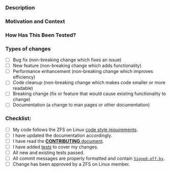 <!--- Provide a general summary of your changes in the Title above -->

<!---
Documentation on ZFS Buildbot options can be found at
https://github.com/zfsonlinux/zfs/wiki/Buildbot-Options
-->

### Description
<!--- Describe your changes in detail -->

### Motivation and Context
<!--- Why is this change required? What problem does it solve? -->
<!--- If it fixes an open issue, please link to the issue here. -->

### How Has This Been Tested?
<!--- Please describe in detail how you tested your changes. -->
<!--- Include details of your testing environment, and the tests you ran to -->
<!--- see how your change affects other areas of the code, etc. -->
<!--- If your change is a performance enhancement, please provide benchmarks here. -->

### Types of changes
<!--- What types of changes does your code introduce? Put an `x` in all the boxes that apply: -->
- [ ] Bug fix (non-breaking change which fixes an issue)
- [ ] New feature (non-breaking change which adds functionality)
- [ ] Performance enhancement (non-breaking change which improves efficiency)
- [ ] Code cleanup (non-breaking change which makes code smaller or more readable)
- [ ] Breaking change (fix or feature that would cause existing functionality to change)
- [ ] Documentation (a change to man pages or other documentation)

### Checklist:
<!--- Go over all the following points, and put an `x` in all the boxes that apply. -->
<!--- If you're unsure about any of these, don't hesitate to ask. We're here to help! -->
- [ ] My code follows the ZFS on Linux [code style requirements](./CONTRIBUTING.md#coding-conventions).
- [ ] I have updated the documentation accordingly.
- [ ] I have read the [**CONTRIBUTING** document](./CONTRIBUTING.md).
- [ ] I have added [tests](../tests/README.md) to cover my changes.
- [ ] All new and existing tests passed.
- [ ] All commit messages are properly formatted and contain [`Signed-off-by`](./CONTRIBUTING.md#signed-off-by).
- [ ] Change has been approved by a ZFS on Linux member.
